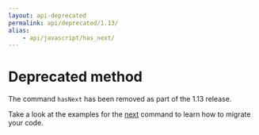 ```yaml
---
layout: api-deprecated
permalink: api/deprecated/1.13/
alias:
    - api/javascript/has_next/
---
```


# Deprecated method #

The command `hasNext` has been removed as part of the 1.13 release.

Take a look at the examples for the [next](/api/javascript/next) command to learn how to migrate your code.

